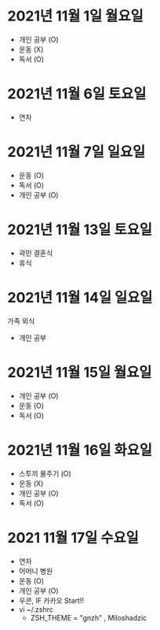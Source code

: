 # 2021년 11월 1일 월요일 - 개인 공부 (O)- 운동 (X)- 독서 (O)# 2021년 11월 6일 토요일- 연차# 2021년 11월 7일 일요일- 운동 (O)- 독서 (O)- 개인 공부 (O)# 2021년 11월 13일 토요일 - 곽민 결혼식 - 휴식 # 2021년 11월 14일 일요일  가족 외식 - 개인 공부 # 2021년 11월 15일 월요일 - 개인 공부 (O)- 운동 (O)- 독서 (O)# 2021년 11월 16일 화요일 - 스투끼 물주기 (O)- 운동 (X)- 개인 공부 (O) - 독서 (O)# 2021 11월 17일 수요일 - 연차- 어머니 병원 - 운동 (O)- 개인 공부 (O)- 우콘, IF 카카오 Start!!- vi ~/.zshrc   - ZSH_THEME = "gnzh" , Miloshadzic